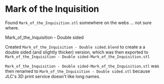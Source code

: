 Mark of the Inquisition
=======================

Found `Mark_of_the_Inquisition.stl` somewhere on the webs ... not sure where.

Mark_of_the_Inquisition - Double sided

Created `Mark_of_the_Inquisition - Double sided.blend` to create a a double sided (and slightly thicker) version, which was then exported to `Mark_of_the_Inquisition - Double sided-Mark_of_the_Inquisition.stl`

`Mark_of_the_Inquisition - Double sided-Mark_of_the_Inquisition.stl` was then renamed to `Mark_of_the_Inquisition - Double sided.stl` because JLC's 3D print service doesn't like long names.
